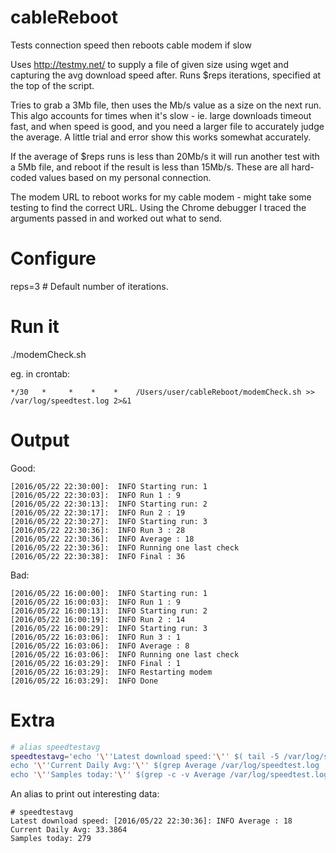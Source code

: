 # cableReboot
Tests connection speed then reboots cable modem if slow

Uses http://testmy.net/ to supply a file of given size using wget and capturing the avg download speed after. Runs $reps iterations, specified at the top of the script.

Tries to grab a 3Mb file, then uses the Mb/s value as a size on the next run. This algo accounts for times when it's slow - ie. large downloads timeout fast, and when speed is good, and you need a larger file to accurately judge the average. A little trial and error show this works somewhat accurately.

If the average of $reps runs is less than 20Mb/s it will run another test with a 5Mb file, and reboot if the result is less than 15Mb/s. These are all hard-coded values based on my personal connection.

The modem URL to reboot works for my cable modem - might take some testing to find the correct URL. Using the Chrome debugger I traced the arguments passed in and worked out what to send.

Configure
=========
reps=3 # Default number of iterations.

Run it
======
./modemCheck.sh

eg. in crontab:

```
*/30   *     *    *    *    /Users/user/cableReboot/modemCheck.sh >> /var/log/speedtest.log 2>&1
```

Output
======

Good:

```
[2016/05/22 22:30:00]:  INFO Starting run: 1
[2016/05/22 22:30:03]:  INFO Run 1 : 9
[2016/05/22 22:30:13]:  INFO Starting run: 2
[2016/05/22 22:30:17]:  INFO Run 2 : 19
[2016/05/22 22:30:27]:  INFO Starting run: 3
[2016/05/22 22:30:36]:  INFO Run 3 : 28
[2016/05/22 22:30:36]:  INFO Average : 18
[2016/05/22 22:30:36]:  INFO Running one last check
[2016/05/22 22:30:38]:  INFO Final : 36
```

Bad:

```
[2016/05/22 16:00:00]:  INFO Starting run: 1
[2016/05/22 16:00:03]:  INFO Run 1 : 9
[2016/05/22 16:00:13]:  INFO Starting run: 2
[2016/05/22 16:00:19]:  INFO Run 2 : 14
[2016/05/22 16:00:29]:  INFO Starting run: 3
[2016/05/22 16:03:06]:  INFO Run 3 : 1
[2016/05/22 16:03:06]:  INFO Average : 8
[2016/05/22 16:03:06]:  INFO Running one last check
[2016/05/22 16:03:29]:  INFO Final : 1
[2016/05/22 16:03:29]:  INFO Restarting modem
[2016/05/22 16:03:29]:  INFO Done
```

Extra
=====

``` bash
# alias speedtestavg
speedtestavg='echo '\''Latest download speed:'\'' $( tail -5 /var/log/speedtest.log | grep Average ) && \
echo '\''Current Daily Avg:'\'' $(grep Average /var/log/speedtest.log | awk '\''{ sum += $6 } END { if (NR > 0) print sum / NR }'\'') && \
echo '\''Samples today:'\'' $(grep -c -v Average /var/log/speedtest.log)'
```

An alias to print out interesting data:

```
# speedtestavg
Latest download speed: [2016/05/22 22:30:36]: INFO Average : 18
Current Daily Avg: 33.3864
Samples today: 279
```
